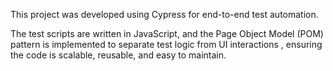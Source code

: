 This project was developed using Cypress for end-to-end test automation. 

The test scripts are written in JavaScript, 
and the Page Object Model (POM) pattern is implemented to separate test logic from UI interactions
, ensuring the code is scalable, reusable, and easy to maintain.
